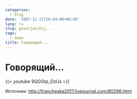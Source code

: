 ```yaml
---
categories:
  - blog
date: '2007-12-21T18:04:00+00:00'
lang: ru
slug: govorjaschij...
tags:
  - акын
title: Говорящий...
---
```


# Говорящий…

{{< youtube 9QGGtp_DzUs >}}

Источник: <http://francheska2017.livejournal.com/80296.html>